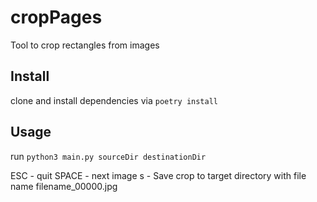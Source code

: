 # cropPages
Tool to crop rectangles from images

## Install
clone and install dependencies via `poetry install`

## Usage
run `python3 main.py sourceDir destinationDir`

ESC - quit
SPACE - next image
s - Save crop to target directory with file name filename_00000.jpg
